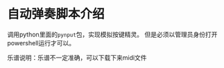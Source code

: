 # 自动弹奏脚本介绍

调用python里面的`pynput`包，实现模拟按键精灵。
但是必须以管理员身份打开powershell运行才可以。


乐谱说明：乐谱不一定准确，可以下载下来midi文件
